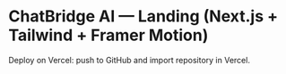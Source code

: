 # ChatBridge AI — Landing (Next.js + Tailwind + Framer Motion)

Deploy on Vercel: push to GitHub and import repository in Vercel.
